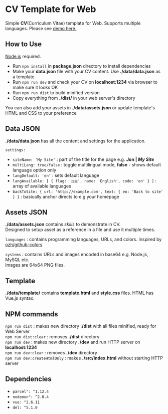 # CV Template for Web
Simple **CV**(Curriculum Vitae) template for Web. Supports multiple languages.
Please see [demo here.](https://kodekris.com/cv-demo/)

## How to Use
[Node.js](https://nodejs.org/en/) required.
- Run ```npm install``` in **package.json** directory to install dependencies
- Make your **data.json** file with your CV content. Use **./data/data.json** as a template
- Run ```npm run dev``` and check your CV on **localhost:1234** via browser to make sure it looks OK
- Run ```npm run dist``` to build minified version
- Copy everything from **./dist/** in your web server's directory

You can also add your assets in **./data/assets.json** or update template's HTML and CSS to your preference

## Data JSON
**./data/data.json** has all the content and settings for the application.

```settings:```
- ```siteName: 'My Site'``` : part of the title for the page e.g. **Jon | *My Site***
- ```multiLang: true/false``` : toggle multilingual mode, **false** - shows default language option only
- ```langDefault: 'en'``` : sets default language
- ```langAvailable: [ { flag: '🇬🇧', name: 'English', code: 'en' } ]``` : array of available languages
- ```backToSite: { url: 'http://example.com', text: { en: 'Back to site' } }``` : basically anchor directs to e.g your homepage

## Assets JSON
**./data/assets.json** contains *skills* to demonstrate in CV.\
Designed to setup asset as a reference in a file and use it multiple times.

```languages``` : contains programming languages, URLs, and colors. Inspired by [ozh/github-colors](https://github.com/ozh/github-colors)

```systems``` : contains URLs and images encoded in base64 e.g. Node.js, MySQL etc.\
Images are 64x64 PNG files.

## Template
**./data/template/** contains **template.html** and **style.css** files. HTML has Vue.js syntax.


## NPM commands
```npm run dist``` : makes new directory **./dist** with all files minified, ready for Web Server\
```npm run dist:clear``` : removes **./dist** directory\
```npm run dev``` : makes new directory **./dev** and run HTTP server on **localhost:1234**\
```npm run dev:clear``` : removes **./dev** directory\
```npm run dev:createHtmlOnly``` : makes **./src/index.html** without starting HTTP server

## Dependencies
- ```parcel": ^1.12.4```
- ```nodemon": ^2.0.4```
- ```vue: ^2.6.11```
- ```del: ^5.1.0```
